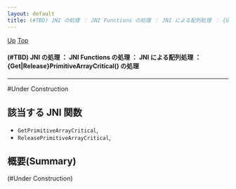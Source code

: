 ```yaml
---
layout: default
title: (#TBD) JNI の処理 ： JNI Functions の処理 ： JNI による配列処理 ： {Get|Release}PrimitiveArrayCritical() の処理
---
```

[Up](noj4FhtQM1.html) [Top](../index.html)

#### (#TBD) JNI の処理 ： JNI Functions の処理 ： JNI による配列処理 ： {Get|Release}PrimitiveArrayCritical() の処理

--- 
#Under Construction

## 該当する JNI 関数
* `GetPrimitiveArrayCritical`,
* `ReleasePrimitiveArrayCritical`,

## 概要(Summary)
(#Under Construction)







